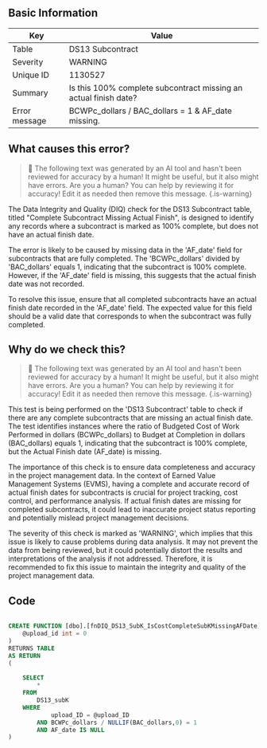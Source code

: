 ## Basic Information
| Key         | Value          |
|-------------|----------------|
| Table       | DS13 Subcontract |
| Severity    | WARNING |
| Unique ID   | 1130527   |
| Summary     | Is this 100% complete subcontract missing an actual finish date? |
| Error message | BCWPc_dollars / BAC_dollars = 1 & AF_date missing. |

## What causes this error?

> :robot: The following text was generated by an AI tool and hasn't been reviewed for accuracy by a human! It might be useful, but it also might have errors. Are you a human? You can help by reviewing it for accuracy! Edit it as needed then remove this message.
{.is-warning}

The Data Integrity and Quality (DIQ) check for the DS13 Subcontract table, titled "Complete Subcontract Missing Actual Finish", is designed to identify any records where a subcontract is marked as 100% complete, but does not have an actual finish date. 

The error is likely to be caused by missing data in the 'AF_date' field for subcontracts that are fully completed. The 'BCWPc_dollars' divided by 'BAC_dollars' equals 1, indicating that the subcontract is 100% complete. However, if the 'AF_date' field is missing, this suggests that the actual finish date was not recorded.

To resolve this issue, ensure that all completed subcontracts have an actual finish date recorded in the 'AF_date' field. The expected value for this field should be a valid date that corresponds to when the subcontract was fully completed.
## Why do we check this?

> :robot: The following text was generated by an AI tool and hasn't been reviewed for accuracy by a human! It might be useful, but it also might have errors. Are you a human? You can help by reviewing it for accuracy! Edit it as needed then remove this message.
{.is-warning}

This test is being performed on the 'DS13 Subcontract' table to check if there are any complete subcontracts that are missing an actual finish date. The test identifies instances where the ratio of Budgeted Cost of Work Performed in dollars (BCWPc_dollars) to Budget at Completion in dollars (BAC_dollars) equals 1, indicating that the subcontract is 100% complete, but the Actual Finish date (AF_date) is missing.

The importance of this check is to ensure data completeness and accuracy in the project management data. In the context of Earned Value Management Systems (EVMS), having a complete and accurate record of actual finish dates for subcontracts is crucial for project tracking, cost control, and performance analysis. If actual finish dates are missing for completed subcontracts, it could lead to inaccurate project status reporting and potentially mislead project management decisions.

The severity of this check is marked as 'WARNING', which implies that this issue is likely to cause problems during data analysis. It may not prevent the data from being reviewed, but it could potentially distort the results and interpretations of the analysis if not addressed. Therefore, it is recommended to fix this issue to maintain the integrity and quality of the project management data.
## Code

```sql

CREATE FUNCTION [dbo].[fnDIQ_DS13_SubK_IsCostCompleteSubKMissingAFDate] (
	@upload_id int = 0
)
RETURNS TABLE
AS RETURN
(
	
	SELECT
		*
	FROM 
		DS13_subK
	WHERE 
			upload_ID = @upload_ID 
		AND BCWPc_dollars / NULLIF(BAC_dollars,0) = 1
		AND AF_date IS NULL
)
```
